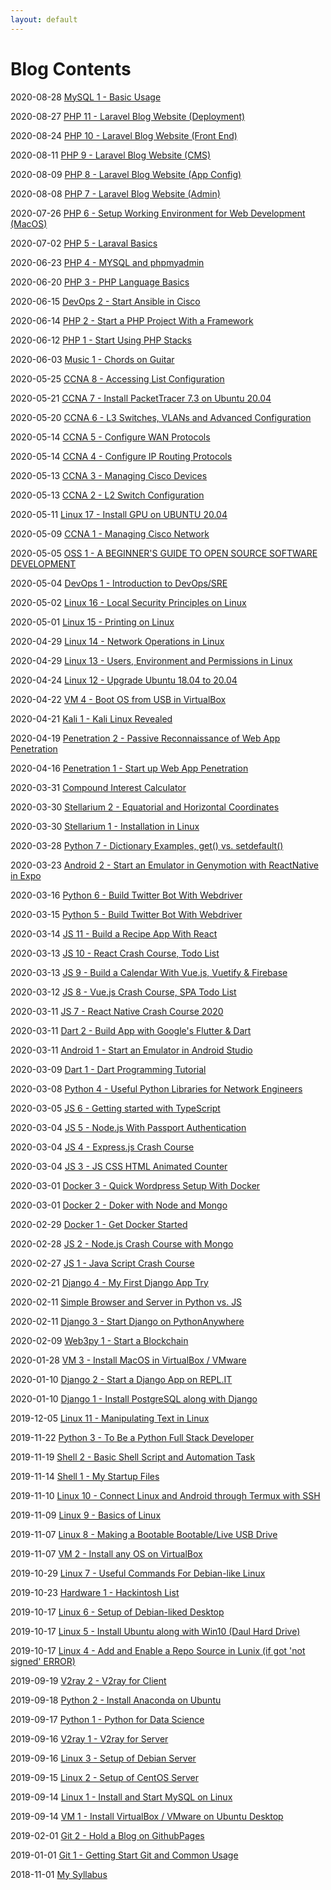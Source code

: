 ```yaml
---
layout: default
---
```


# Blog Contents

2020-08-28 [MySQL 1 - Basic Usage](_posts/2020-08-28-00.md)

2020-08-27 [PHP 11 - Laravel Blog Website (Deployment)](_posts/2020-08-27-00.md)

2020-08-24 [PHP 10 - Laravel Blog Website (Front End)](_posts/2020-08-24-00.md)

2020-08-11 [PHP 9 - Laravel Blog Website (CMS)](_posts/2020-08-11-00.md)

2020-08-09 [PHP 8 - Laravel Blog Website (App Config)](_posts/2020-08-09-00.md)

2020-08-08 [PHP 7 - Laravel Blog Website (Admin)](_posts/2020-08-08-00.md)

2020-07-26 [PHP 6 - Setup Working Environment for Web Development (MacOS)](_posts/2020-07-26-00.md)

2020-07-02 [PHP 5 - Laraval Basics](_posts/2020-07-02-00.md)

2020-06-23 [PHP 4 - MYSQL and phpmyadmin](_posts/2020-06-23-00.md)

2020-06-20 [PHP 3 - PHP Language Basics](_posts/2020-06-20-00.md)

2020-06-15 [DevOps 2 - Start Ansible in Cisco](_posts/2020-06-15-00.md)

2020-06-14 [PHP 2 - Start a PHP Project With a Framework](_posts/2020-06-14-00.md)

2020-06-12 [PHP 1 - Start Using PHP Stacks](_posts/2020-06-12-00.md)

2020-06-03 [Music 1 - Chords on Guitar](_posts/2020-06-03-00.md)

2020-05-25 [CCNA 8 - Accessing List Configuration](_posts/2020-05-25-00.md)

2020-05-21 [CCNA 7 - Install PacketTracer 7.3 on Ubuntu 20.04](_posts/2020-05-21-00.md)

2020-05-20 [CCNA 6 - L3 Switches, VLANs and Advanced Configuration](_posts/2020-05-20-00.md)

2020-05-14 [CCNA 5 - Configure WAN Protocols](_posts/2020-05-14-01.md)

2020-05-14 [CCNA 4 - Configure IP Routing Protocols](_posts/2020-05-14-00.md)

2020-05-13 [CCNA 3 - Managing Cisco Devices](_posts/2020-05-13-01.md)

2020-05-13 [CCNA 2 - L2 Switch Configuration](_posts/2020-05-13-00.md)

2020-05-11 [Linux 17 - Install GPU on UBUNTU 20.04](_posts/2020-05-11-00.md)

2020-05-09 [CCNA 1 - Managing Cisco Network](_posts/2020-05-09-00.md)

2020-05-05 [OSS 1 - A BEGINNER'S GUIDE TO OPEN SOURCE SOFTWARE DEVELOPMENT](_posts/2020-05-05-00.md)

2020-05-04 [DevOps 1 - Introduction to DevOps/SRE](_posts/2020-05-04-00.md)

2020-05-02 [Linux 16 - Local Security Principles on Linux](_posts/2020-05-02-00.md)

2020-05-01 [Linux 15 - Printing on Linux](_posts/2020-05-01-00.md)

2020-04-29 [Linux 14 - Network Operations in Linux](_posts/2020-04-29-01.md)

2020-04-29 [Linux 13 - Users, Environment and Permissions in Linux](_posts/2020-04-29-00.md)

2020-04-24 [Linux 12 - Upgrade Ubuntu 18.04 to 20.04](_posts/2020-04-24-00.md)

2020-04-22 [VM 4 - Boot OS from USB in VirtualBox](_posts/2020-04-22-00.md)

2020-04-21 [Kali 1 - Kali Linux Revealed](_posts/2020-04-21-00.md)

2020-04-19 [Penetration 2 - Passive Reconnaissance of Web App Penetration](_posts/2020-04-19-00.md)

2020-04-16 [Penetration 1 - Start up Web App Penetration](_posts/2020-04-16-00.md)

2020-03-31 [Compound Interest Calculator](_posts/2020-03-31-00.md)

2020-03-30 [Stellarium 2 - Equatorial and Horizontal Coordinates](_posts/2020-03-30-01.md)

2020-03-30 [Stellarium 1 - Installation in Linux](_posts/2020-03-30-00.md)

2020-03-28 [Python 7 - Dictionary Examples, get() vs. setdefault()](_posts/2020-03-28-00.md)

2020-03-23 [Android 2 - Start an Emulator in Genymotion with ReactNative in Expo](_posts/2020-03-23-00.md)

2020-03-16 [Python 6 - Build Twitter Bot With Webdriver](_posts/2020-03-16-00.md)

2020-03-15 [Python 5 - Build Twitter Bot With Webdriver](_posts/2020-03-15-00.md)

2020-03-14 [JS 11 - Build a Recipe App With React](_posts/2020-03-14-00.md)

2020-03-13 [JS 10 - React Crash Course, Todo List](_posts/2020-03-13-01.md)

2020-03-13 [JS 9 - Build a Calendar With Vue.js, Vuetify & Firebase](_posts/2020-03-13-00.md)

2020-03-12 [JS 8 - Vue.js Crash Course, SPA Todo List](_posts/2020-03-12-00.md)

2020-03-11 [JS 7 - React Native Crash Course 2020](_posts/2020-03-11-03.md)

2020-03-11 [Dart 2 - Build App with Google's Flutter & Dart](_posts/2020-03-11-01.md)

2020-03-11 [Android 1 - Start an Emulator in Android Studio](_posts/2020-03-11-00.md)

2020-03-09 [Dart 1 - Dart Programming Tutorial](_posts/2020-03-09-00.md)

2020-03-08 [Python 4 - Useful Python Libraries for Network Engineers](_posts/2020-03-08-00.md)

2020-03-05 [JS 6 - Getting started with TypeScript](_posts/2020-03-05-00.md)

2020-03-04 [JS 5 - Node.js With Passport Authentication](_posts/2020-03-04-02.md)

2020-03-04 [JS 4 - Express.js Crash Course](_posts/2020-03-04-01.md)

2020-03-04 [JS 3 - JS CSS HTML Animated Counter](_posts/2020-03-04-00.md)

2020-03-01 [Docker 3 - Quick Wordpress Setup With Docker](_posts/2020-03-01-01.md)

2020-03-01 [Docker 2 - Doker with Node and Mongo](_posts/2020-03-01-00.md)

2020-02-29 [Docker 1 - Get Docker Started](_posts/2020-02-29-00.md)

2020-02-28 [JS 2 - Node.js Crash Course with Mongo](_posts/2020-02-28-00.md)

2020-02-27 [JS 1 - Java Script Crash Course](_posts/2020-02-27-00.md)

2020-02-21 [Django 4 - My First Django App Try](_posts/2020-02-21-00.md)

2020-02-11 [Simple Browser and Server in Python vs. JS](_posts/2020-02-11-01.md)

2020-02-11 [Django 3 - Start Django on PythonAnywhere](_posts/2020-02-11-00.md)

2020-02-09 [Web3py 1 - Start a Blockchain](_posts/2020-02-09-01.md)

2020-01-28 [VM 3 - Install MacOS in VirtualBox / VMware](_posts/2020-01-28-00.md)

2020-01-10 [Django 2 - Start a Django App on REPL.IT](_posts/2020-01-10-01.md)

2020-01-10 [Django 1 - Install PostgreSQL along with Django](_posts/2020-01-10-00.md)

2019-12-05 [Linux 11 - Manipulating Text in Linux](_posts/2019-12-05-00.md)

2019-11-22 [Python 3 - To Be a Python Full Stack Developer](_posts/2019-11-22-00.md)

2019-11-19 [Shell 2 - Basic Shell Script and Automation Task](_posts/2019-11-19-01.md)

2019-11-14 [Shell 1 - My Startup Files](_posts/2019-11-14-00.md)

2019-11-10 [Linux 10 - Connect Linux and Android through Termux with SSH](_posts/2019-11-10-00.md)

2019-11-09 [Linux 9 - Basics of Linux](_posts/2019-11-09-00.md)

2019-11-07 [Linux 8 - Making a Bootable Bootable/Live USB Drive](_posts/2019-11-07-01.md)

2019-11-07 [VM 2 - Install any OS on VirtualBox](_posts/2019-11-07-00.md)

2019-10-29 [Linux 7 - Useful Commands For Debian-like Linux](_posts/2019-10-29-00.md)

2019-10-23 [Hardware 1 - Hackintosh List](_posts/2019-10-23-00.md)

2019-10-17 [Linux 6 - Setup of Debian-liked Desktop](_posts/2019-10-17-02.md)

2019-10-17 [Linux 5 - Install Ubuntu along with Win10 (Daul Hard Drive)](_posts/2019-10-17-01.md)

2019-10-17 [Linux 4 - Add and Enable a Repo Source in Lunix (if got 'not signed' ERROR)](_posts/2019-10-17-00.md)

2019-09-19 [V2ray 2 - V2ray for Client](_posts/2019-09-19-00.md)

2019-09-18 [Python 2 - Install Anaconda on Ubuntu](_posts/2019-09-18-00.md)

2019-09-17 [Python 1 - Python for Data Science](_posts/2019-09-17-00.md)

2019-09-16 [V2ray 1 - V2ray for Server](_posts/2019-09-16-01.md)

2019-09-16 [Linux 3 - Setup of Debian Server](_posts/2019-09-16-00.md)

2019-09-15 [Linux 2 - Setup of CentOS Server](_posts/2019-09-15-00.md)

2019-09-14 [Linux 1 - Install and Start MySQL on Linux](_posts/2019-09-14-01.md)

2019-09-14 [VM 1 - Install VirtualBox / VMware on Ubuntu Desktop](_posts/2019-09-14-00.md)

2019-02-01 [Git 2 - Hold a Blog on GithubPages](_posts/2019-02-01-00.md)

2019-01-01 [Git 1 - Getting Start Git and Common Usage](_posts/2019-01-01-00.md)

2018-11-01 [My Syllabus](_posts/2018-11-01-00.md)
